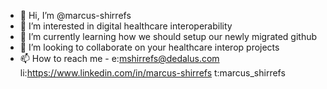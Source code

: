 - 👋 Hi, I’m @marcus-shirrefs
- 👀 I’m interested in digital healthcare interoperability
- 🌱 I’m currently learning how we should setup our newly migrated github
- 💞️ I’m looking to collaborate on your healthcare interop projects
- 📫 How to reach me - e:mshirrefs@dedalus.com  li:https://www.linkedin.com/in/marcus-shirrefs  t:marcus_shirrefs

<!---
marcus-shirrefs/marcus-shirrefs is a ✨ special ✨ repository because its `README.md` (this file) appears on your GitHub profile.
You can click the Preview link to take a look at your changes.
--->
